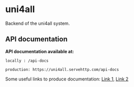 # uni4all
Backend of the uni4all system.



## API documentation

**API documentation available at:** 
``` 
locally : /api-docs

production: https://uni4all.servehttp.com/api-docs
```
Some useful links to produce documentation: [Link 1](https://dev.to/kabartolo/how-to-document-an-express-api-with-swagger-ui-and-jsdoc-50do), [Link 2](https://blog.logrocket.com/documenting-your-express-api-with-swagger/) 
